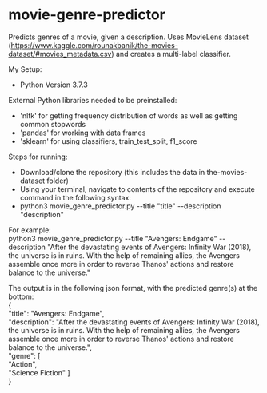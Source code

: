 # movie-genre-predictor
Predicts genres of a movie, given a description.
Uses MovieLens dataset (https://www.kaggle.com/rounakbanik/the-movies-dataset/#movies_metadata.csv) and creates a multi-label classifier.

My Setup:
- Python Version 3.7.3

External Python libraries needed to be preinstalled:
- 'nltk' for getting frequency distribution of words as well as getting common stopwords
- 'pandas' for working with data frames
- 'sklearn' for using classifiers, train_test_split, f1_score

Steps for running:
- Download/clone the repository (this includes the data in the-movies-dataset folder)
- Using your terminal, navigate to contents of the repository and execute command in the following syntax:
- python3 movie_genre_predictor.py --title "title" --description "description"

For example:  
python3 movie_genre_predictor.py --title "Avengers: Endgame" --description "After the devastating events of Avengers: Infinity War (2018), the universe is in ruins. With the help of remaining allies, the Avengers assemble once more in order to reverse Thanos' actions and restore balance to the universe."

The output is in the following json format, with the predicted genre(s) at the bottom:  
{  
    "title": "Avengers: Endgame",  
    "description": "After the devastating events of Avengers: Infinity War (2018), the universe is in ruins. With the help of remaining allies, the Avengers assemble once more in order to reverse Thanos' actions and restore balance to the universe.",  
    "genre": [  
        "Action",  
        "Science Fiction"
    ]  
}  
